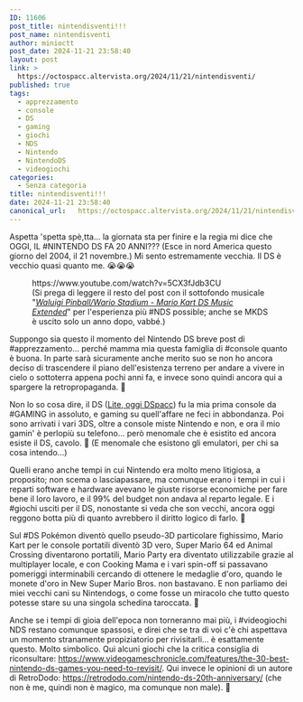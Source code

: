 ```yaml
---
ID: 11606
post_title: nintendisventi!!!
post_name: nintendisventi
author: minioctt
post_date: 2024-11-21 23:58:40
layout: post
link: >
  https://octospacc.altervista.org/2024/11/21/nintendisventi/
published: true
tags:
  - apprezzamento
  - console
  - DS
  - gaming
  - giochi
  - NDS
  - Nintendo
  - NintendoDS
  - videogiochi
categories:
  - Senza categoria
title: nintendisventi!!!
date: 2024-11-21 23:58:40
canonical_url:   https://octospacc.altervista.org/2024/11/21/nintendisventi/
---
```

<!-- wp:paragraph -->
<p>Aspetta 'spetta spè,tta... la giornata sta per finire e la regia mi dice che OGGI, IL #NINTENDO DS FA 20 ANNI??? (Esce in nord America questo giorno del 2004, il 21 novembre.) Mi sento estremamente vecchia. Il DS è vecchio quasi quanto me. 😭️😭️😭️</p>
<!-- /wp:paragraph -->

<!-- wp:paragraph -->
<p></p>
<!-- /wp:paragraph -->

<!-- wp:embed {"url":"https://www.youtube.com/watch?v=5CX3fJdb3CU","type":"video","providerNameSlug":"youtube","responsive":true,"className":"wp-embed-aspect-16-9 wp-has-aspect-ratio"} -->
<figure class="wp-block-embed is-type-video is-provider-youtube wp-block-embed-youtube wp-embed-aspect-16-9 wp-has-aspect-ratio"><div class="wp-block-embed__wrapper">
https://www.youtube.com/watch?v=5CX3fJdb3CU
</div><figcaption class="wp-element-caption">(Si prega di leggere il resto del post con il sottofondo musicale "<em><a href="https://www.youtube.com/watch?v=5CX3fJdb3CU">Waluigi Pinball/Wario Stadium - Mario Kart DS Music Extended</a></em>" per l'esperienza più #NDS possible; anche se MKDS è uscito solo un anno dopo, vabbé.)</figcaption></figure>
<!-- /wp:embed -->

<!-- wp:paragraph -->
<p></p>
<!-- /wp:paragraph -->

<!-- wp:paragraph -->
<p>Suppongo sia questo il momento del Nintendo DS breve post di #apprezzamento... perché mamma mia questa famiglia di #console quanto è buona. In parte sarà sicuramente anche merito suo se non ho ancora deciso di trascendere il piano dell'esistenza terreno per andare a vivere in cielo o sottoterra appena pochi anni fa, e invece sono quindi ancora qui a spargere la retropropaganda. 🥵️</p>
<!-- /wp:paragraph -->

<!-- wp:paragraph -->
<p>Non lo so cosa dire, il DS (<a href="https://sitoctt.octt.eu.org/it/blog/2022-10-31-Storia-antica-del-DSpacc/">Lite, oggi DSpacc</a>) fu la mia prima console da #GAMING in assoluto, e gaming su quell'affare ne feci in abbondanza. Poi sono arrivati i vari 3DS, oltre a console miste Nintendo e non, e ora il mio gamin' è perlopiù su telefono... però menomale che è esistito ed ancora esiste il DS, cavolo. 🙏️ (E menomale che esistono gli emulatori, per chi sa cosa intendo...)</p>
<!-- /wp:paragraph -->

<!-- wp:paragraph -->
<p>Quelli erano anche tempi in cui Nintendo era molto meno litigiosa, a proposito; non scema o lasciapassare, ma comunque erano i tempi in cui i reparti software e hardware avevano le giuste risorse economiche per fare bene il loro lavoro, e il 99% del budget non andava al reparto legale. E i #giochi usciti per il DS, nonostante si veda che son vecchi, ancora oggi reggono botta più di quanto avrebbero il diritto logico di farlo. 💖️</p>
<!-- /wp:paragraph -->

<!-- wp:paragraph -->
<p>Sul #DS Pokémon diventò quello pseudo-3D particolare fighissimo, Mario Kart per le console portatili diventò 3D vero, Super Mario 64 ed Animal Crossing diventarono portatili, Mario Party era diventato utilizzabile grazie al multiplayer locale, e con Cooking Mama e i vari spin-off si passavano pomeriggi interminabili cercando di ottenere le medaglie d'oro, quando le monete d'oro in New Super Mario Bros. non bastavano. E non parliamo dei miei vecchi cani su Nintendogs, o come fosse un miracolo che tutto questo potesse stare su una singola schedina taroccata. 🤭️</p>
<!-- /wp:paragraph -->

<!-- wp:paragraph -->
<p>Anche se i tempi di gioia dell'epoca non torneranno mai più, i #videogiochi NDS restano comunque spassosi, e direi che se tra di voi c'è chi aspettava un momento stranamente propiziatorio per rivisitarli... è esattamente questo. Molto simbolico. Qui alcuni giochi che la critica consiglia di riconsultare: <a href="https://www.videogameschronicle.com/features/the-30-best-nintendo-ds-games-you-need-to-revisit/">https://www.videogameschronicle.com/features/the-30-best-nintendo-ds-games-you-need-to-revisit/</a>. Qui invece le opinioni di un autore di RetroDodo: <a href="https://retrododo.com/nintendo-ds-20th-anniversary/">https://retrododo.com/nintendo-ds-20th-anniversary/</a> (che non è me, quindi non è magico, ma comunque non male). 🌟️</p>
<!-- /wp:paragraph -->